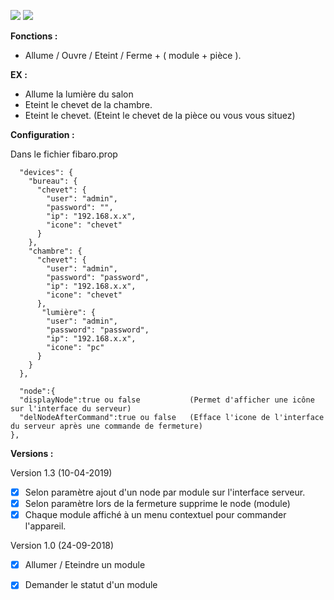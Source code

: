 ![](https://raw.githubusercontent.com/Spikharpax/Avatar-Serveur/master/logo/Avatar.jpg)
![](https://i1.wp.com/nalaweb.com/wp-content/uploads/2018/07/switch-sonoff-basic-wish.jpg?fit=620%2C504&ssl=1)

**Fonctions :**

-   Allume / Ouvre / Eteint / Ferme + ( module + pièce ).

**EX :**

- Allume la lumière du salon
- Eteint le chevet de la chambre.
- Eteint le chevet. (Eteint le chevet de la pièce ou vous vous situez)

**Configuration :**

Dans le fichier fibaro.prop

      "devices": {
        "bureau": {
          "chevet": {
            "user": "admin",
            "password": "",
            "ip": "192.168.x.x",
            "icone": "chevet"
          }
        },
        "chambre": {
          "chevet": {
            "user": "admin",
            "password": "password",
            "ip": "192.168.x.x",
            "icone": "chevet"
          },
		   "lumière": {
            "user": "admin",
            "password": "password",
            "ip": "192.168.x.x",
            "icone": "pc"
          }
        }
      },
	
	  "node":{
	  "displayNode":true ou false 			(Permet d'afficher une icône sur l'interface du serveur)
	  "delNodeAfterCommand":true ou false   (Efface l'icone de l'interface du serveur après une commande de fermeture)
	},	
		
**Versions :**

Version 1.3 (10-04-2019)

- [x] Selon paramètre ajout d'un node par module sur l'interface serveur.
- [x] Selon paramètre lors de la fermeture supprime le node (module)
- [x] Chaque module affiché à un menu contextuel pour commander l'appareil.

Version 1.0 (24-09-2018)

- [x] Allumer / Eteindre un module 
- [x] Demander le statut d'un module

